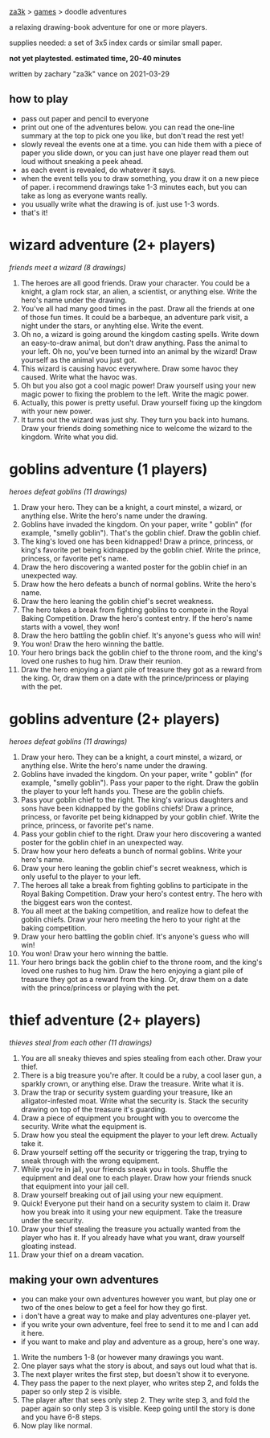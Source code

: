 [za3k](/) > [games](/mygames.md) > doodle adventures

a relaxing drawing-book adventure for one or more players.

supplies needed: a set of 3x5 index cards or similar small paper.

**not yet playtested. estimated time, 20-40 minutes**

written by zachary "za3k" vance on 2021-03-29

## how to play

- pass out paper and pencil to everyone
- print out one of the adventures below. you can read the one-line summary at the top to pick one you like, but don't read the rest yet!
- slowly reveal the events one at a time. you can hide them with a piece of paper you slide down, or you can just have one player read them out loud without sneaking a peek ahead.
- as each event is revealed, do whatever it says.
- when the event tells you to draw something, you draw it on a new piece of paper. i recommend drawings take 1-3 minutes each, but you can take as long as everyone wants really.
- you usually write what the drawing is of. just use 1-3 words.
- that's it!

# wizard adventure (2+ players)
*friends meet a wizard (8 drawings)*

1. The heroes are all good friends. Draw your character. You could be a knight, a glam rock star, an alien, a scientist, or anything else. Write the hero's name under the drawing.
2. You've all had many good times in the past. Draw all the friends at one of those fun times. It could be a barbeque, an adventure park visit, a night under the stars, or anyhting else. Write the event.
3. Oh no, a wizard is going around the kingdom casting spells. Write down an easy-to-draw animal, but don't draw anything. Pass the animal to your left. Oh no, you've been turned into an animal by the wizard! Draw yourself as the animal you just got.
5. This wizard is causing havoc everywhere. Draw some havoc they caused. Write what the havoc was.
6. Oh but you also got a cool magic power! Draw yourself using your new magic power to fixing the problem to the left. Write the magic power.
7. Actually, this power is pretty useful. Draw yourself fixing up the kingdom with your new power.
8. It turns out the wizard was just shy. They turn you back into humans. Draw your friends doing something nice to welcome the wizard to the kingdom. Write what you did.

# goblins adventure (1 players)
*heroes defeat goblins (11 drawings)*

1. Draw your hero. They can be a knight, a court minstel, a wizard, or anything else. Write the hero's name under the drawing.
2. Goblins have invaded the kingdom. On your paper, write "<adjective> goblin" (for example, "smelly goblin"). That's the goblin chief. Draw the goblin chief.
3. The king's loved one has been kidnapped! Draw a prince, princess, or king's favorite pet being kidnapped by the goblin chief. Write the prince, princess, or favorite pet's name.
4. Draw the hero discovering a wanted poster for the goblin chief in an unexpected way.
5. Draw how the hero defeats a bunch of normal goblins. Write the hero's name.
6. Draw the hero leaning the goblin chief's secret weakness.
7. The hero takes a break from fighting goblins to compete in the Royal Baking Competition. Draw the hero's contest entry. If the hero's name starts with a vowel, they won!
8. Draw the hero battling the goblin chief. It's anyone's guess who will win!
9. You won! Draw the hero winning the battle.
10. Your hero brings back the goblin chief to the throne room, and the king's loved one rushes to hug him. Draw their reunion.
11. Draw the hero enjoying a giant pile of treasure they got as a reward from the king. Or, draw them on a date with the prince/princess or playing with the pet.

# goblins adventure (2+ players)
*heroes defeat goblins (11 drawings)*

1. Draw your hero. They can be a knight, a court minstel, a wizard, or anything else. Write the hero's name under the drawing.
2. Goblins have invaded the kingdom. On your paper, write "<adjective> goblin" (for example, "smelly goblin"). Pass your paper to the right. Draw the goblin the player to your left hands you. These are the goblin chiefs.
3. Pass your goblin chief to the right. The king's various daughters and sons have been kidnapped by the goblins chiefs! Draw a prince, princess, or favorite pet being kidnapped by your goblin chief. Write the prince, princess, or favorite pet's name.
4. Pass your goblin chief to the right. Draw your hero discovering a wanted poster for the goblin chief in an unexpected way.
5. Draw how your hero defeats a bunch of normal goblins. Write your hero's name.
6. Draw your hero leaning the goblin chief's secret weakness, which is only useful to the player to your left.
7. The heroes all take a break from fighting goblins to participate in the Royal Baking Competition. Draw your hero's contest entry. The hero with the biggest ears won the contest.
8. You all meet at the baking competition, and realize how to defeat the goblin chiefs. Draw your hero meeting the hero to your right at the baking competition.
9. Draw your hero battling the goblin chief. It's anyone's guess who will win!
10. You won! Draw your hero winning the battle.
11. Your hero brings back the goblin chief to the throne room, and the king's loved one rushes to hug him. Draw the hero enjoying a giant pile of treasure they got as a reward from the king. Or, draw them on a date with the prince/princess or playing with the pet.

# thief adventure (2+ players)
*thieves steal from each other (11 drawings)*

1. You are all sneaky thieves and spies stealing from each other. Draw your thief.
2. There is a big treasure you're after. It could be a ruby, a cool laser gun, a sparkly crown, or anything else. Draw the treasure. Write what it is.
3. Draw the trap or security system guarding your treasure, like an alligator-infested moat. Write what the security is. Stack the security drawing on top of the treasure it's guarding.
4. Draw a piece of equipment you brought with you to overcome the security. Write what the equipment is.
5. Draw how you steal the equipment the player to your left drew. Actually take it.
6. Draw yourself setting off the security or triggering the trap, trying to sneak through with the wrong equipment.
7. While you're in jail, your friends sneak you in tools. Shuffle the equipment and deal one to each player. Draw how your friends snuck that equipment into your jail cell.
8. Draw yourself breaking out of jail using your new equipment.
9. Quick! Everyone put their hand on a security system to claim it. Draw how you break into it using your new equipment. Take the treasure under the security.
10. Draw your thief stealing the treasure you actually wanted from the player who has it. If you already have what you want, draw yourself gloating instead.
11. Draw your thief on a dream vacation.

## making your own adventures

- you can make your own adventures however you want, but play one or two of the ones below to get a feel for how they go first. 
- i don't have a great way to make and play adventures one-player yet. 
- if you write your own adventure, feel free to send it to me and I can add it here.
- if you want to make and play and adventure as a group, here's one way.

1. Write the numbers 1-8 (or however many drawings you want.
2. One player says what the story is about, and says out loud what that is.
3. The next player writes the first step, but doesn't show it to everyone.
4. They pass the paper to the next player, who writes step 2, and folds the paper so only step 2 is visible.
5. The player after that sees only step 2. They write step 3, and fold the paper again so only step 3 is visible. Keep going until the story is done and you have 6-8 steps.
6. Now play like normal.
